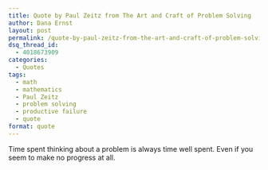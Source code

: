 ```yaml
---
title: Quote by Paul Zeitz from The Art and Craft of Problem Solving
author: Dana Ernst
layout: post
permalink: /quote-by-paul-zeitz-from-the-art-and-craft-of-problem-solving/
dsq_thread_id:
  - 4018673909
categories:
  - Quotes
tags:
  - math
  - mathematics
  - Paul Zeitz
  - problem solving
  - productive failure
  - quote
format: quote
---
```


<i class="fa fa-quote-left fa-2x fa-pull-left fa-border"></i>Time spent thinking about a problem is always time well spent. Even if you seem to make no progress at all.
